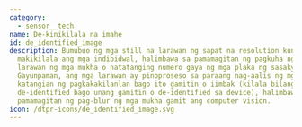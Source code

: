 ```yaml
---
category: 
  - sensor__tech
name: De-kinikilala na imahe
id: de_identified_image
description: Bumubuo ng mga still na larawan ng sapat na resolution kung saan
  makikilala ang mga indibidwal, halimbawa sa pamamagitan ng pagkuha ng mga
  larawan ng mga mukha o natatanging numero gaya ng mga plaka ng sasakyan.
  Gayunpaman, ang mga larawan ay pinoproseso sa paraang nag-aalis ng mga
  katangian ng pagkakakilanlan bago ito gamitin o iimbak (kilala bilang
  de-identified bago unang gamitin o de-identified sa device), halimbawa sa
  pamamagitan ng pag-blur ng mga mukha gamit ang computer vision.
icon: /dtpr-icons/de_identified_image.svg
---
```


